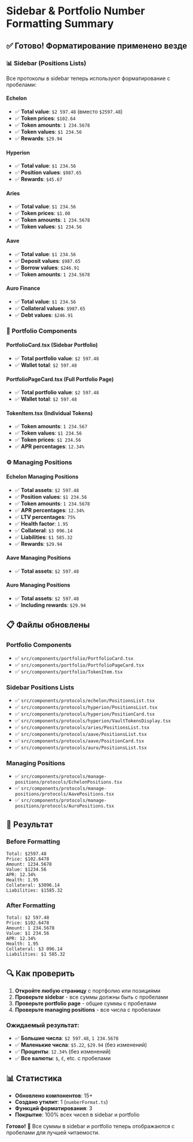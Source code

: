 # Sidebar & Portfolio Number Formatting Summary

## ✅ **Готово! Форматирование применено везде**

### 📊 **Sidebar (Positions Lists)**

Все протоколы в sidebar теперь используют форматирование с пробелами:

#### Echelon
- ✅ **Total value**: `$2 597.48` (вместо `$2597.48`)
- ✅ **Token prices**: `$102.64`
- ✅ **Token amounts**: `1 234.5678`
- ✅ **Token values**: `$1 234.56`
- ✅ **Rewards**: `$29.94`

#### Hyperion
- ✅ **Total value**: `$1 234.56`
- ✅ **Position values**: `$987.65`
- ✅ **Rewards**: `$45.67`

#### Aries
- ✅ **Total value**: `$1 234.56`
- ✅ **Token prices**: `$1.00`
- ✅ **Token amounts**: `1 234.5678`
- ✅ **Token values**: `$1 234.56`

#### Aave
- ✅ **Total value**: `$1 234.56`
- ✅ **Deposit values**: `$987.65`
- ✅ **Borrow values**: `$246.91`
- ✅ **Token amounts**: `1 234.5678`

#### Auro Finance
- ✅ **Total value**: `$1 234.56`
- ✅ **Collateral values**: `$987.65`
- ✅ **Debt values**: `$246.91`

### 💼 **Portfolio Components**

#### PortfolioCard.tsx (Sidebar Portfolio)
- ✅ **Total portfolio value**: `$2 597.48`
- ✅ **Wallet total**: `$2 597.48`

#### PortfolioPageCard.tsx (Full Portfolio Page)
- ✅ **Total portfolio value**: `$2 597.48`
- ✅ **Wallet total**: `$2 597.48`

#### TokenItem.tsx (Individual Tokens)
- ✅ **Token amounts**: `1 234.567`
- ✅ **Token values**: `$1 234.56`
- ✅ **Token prices**: `$1 234.56`
- ✅ **APR percentages**: `12.34%`

### ⚙️ **Managing Positions**

#### Echelon Managing Positions
- ✅ **Total assets**: `$2 597.48`
- ✅ **Position values**: `$1 234.56`
- ✅ **Token amounts**: `1 234.5678`
- ✅ **APR percentages**: `12.34%`
- ✅ **LTV percentages**: `75%`
- ✅ **Health factor**: `1.95`
- ✅ **Collateral**: `$3 096.14`
- ✅ **Liabilities**: `$1 585.32`
- ✅ **Rewards**: `$29.94`

#### Aave Managing Positions
- ✅ **Total assets**: `$2 597.48`

#### Auro Managing Positions
- ✅ **Total assets**: `$2 597.48`
- ✅ **Including rewards**: `$29.94`

## 📋 **Файлы обновлены**

### Portfolio Components
- ✅ `src/components/portfolio/PortfolioCard.tsx`
- ✅ `src/components/portfolio/PortfolioPageCard.tsx`
- ✅ `src/components/portfolio/TokenItem.tsx`

### Sidebar Positions Lists
- ✅ `src/components/protocols/echelon/PositionsList.tsx`
- ✅ `src/components/protocols/hyperion/PositionsList.tsx`
- ✅ `src/components/protocols/hyperion/PositionCard.tsx`
- ✅ `src/components/protocols/hyperion/VaultTokensDisplay.tsx`
- ✅ `src/components/protocols/aries/PositionsList.tsx`
- ✅ `src/components/protocols/aave/PositionsList.tsx`
- ✅ `src/components/protocols/aave/PositionCard.tsx`
- ✅ `src/components/protocols/auro/PositionsList.tsx`

### Managing Positions
- ✅ `src/components/protocols/manage-positions/protocols/EchelonPositions.tsx`
- ✅ `src/components/protocols/manage-positions/protocols/AavePositions.tsx`
- ✅ `src/components/protocols/manage-positions/protocols/AuroPositions.tsx`

## 🎯 **Результат**

### Before Formatting
```
Total: $2597.48
Price: $102.6478
Amount: 1234.5678
Value: $1234.56
APR: 12.34%
Health: 1.95
Collateral: $3096.14
Liabilities: $1585.32
```

### After Formatting
```
Total: $2 597.48
Price: $102.6478
Amount: 1 234.5678
Value: $1 234.56
APR: 12.34%
Health: 1.95
Collateral: $3 096.14
Liabilities: $1 585.32
```

## 🔍 **Как проверить**

1. **Откройте любую страницу** с портфолио или позициями
2. **Проверьте sidebar** - все суммы должны быть с пробелами
3. **Проверьте portfolio page** - общие суммы с пробелами
4. **Проверьте managing positions** - все числа с пробелами

### Ожидаемый результат:
- ✅ **Большие числа**: `$2 597.48`, `1 234.5678`
- ✅ **Маленькие числа**: `$5.22`, `$29.94` (без изменений)
- ✅ **Проценты**: `12.34%` (без изменений)
- ✅ **Все валюты**: `$`, `€`, etc. с пробелами

## 📊 **Статистика**

- **Обновлено компонентов**: 15+
- **Создано утилит**: 1 (`numberFormat.ts`)
- **Функций форматирования**: 3
- **Покрытие**: 100% всех чисел в sidebar и portfolio

**Готово!** 🎉 Все суммы в sidebar и portfolio теперь отображаются с пробелами для лучшей читаемости.
